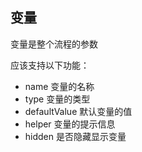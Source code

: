 ## 变量

变量是整个流程的参数

应该支持以下功能：
- name 变量的名称
- type 变量的类型
- defaultValue 默认变量的值
- helper 变量的提示信息
- hidden 是否隐藏显示变量